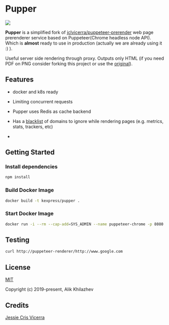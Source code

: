 # Pupper 

[![](https://images.microbadger.com/badges/version/kexpress/pupper.svg)](https://microbadger.com/images/kexpress/pupper "Get your own version badge on microbadger.com")

**Pupper** is a simplified fork of [jclvicerra/puppeteer-prerender](https://github.com/jclvicerra/puppeteer-prerender) web page prerenderer service based on Puppeteer(Chrome headless node API). Which is **almost** ready to use in production (actually we are already using it :) ).

Useful server side rendering through proxy. Outputs only HTML (if you need PDF on PNG consider forking this project or use the [original](https://github.com/jclvicerra/puppeteer-prerender)).

## Features

- docker and k8s ready

- Limiting concurrent requests

- Pupper uses Redis as cache backend

- Has a [blacklist](https://github.com/KazanExpress/pupper/blob/master/blocked.json) of domains to ignore while rendering pages (e.g. metrics, stats, trackers, etc)

- 

## Getting Started

### Install dependencies

```bash
npm install
```

### Build Docker Image

```bash
docker build -t kexpress/pupper .
```

### Start Docker Image

```bash
docker run -i --rm --cap-add=SYS_ADMIN --name puppeteer-chrome -p 8080:3000 kexpress/pupper
```

## Testing 

```bash
curl http://puppeteer-renderer/http://www.google.com
```


## License

[MIT](http://opensource.org/licenses/MIT)

Copyright (c) 2019-present, Alik Khilazhev

## Credits

[Jessie Cris Vicerra](https://github.com/jclvicerra)
